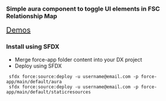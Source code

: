 ### Simple aura component to toggle UI elements in FSC Relationship Map

<a href='https://mohan-chinnappan-n2.github.io/2019/fsc-faq/faq-1.html#FSC%20UI%20Config' style='font-size:20px;' target='_blank'>Demos</a>

### Install using SFDX

- Merge force-app folder content into your DX project
- Deploy  using SFDX
```
 sfdx force:source:deploy -u username@email.com -p force-app/main/default/aura
 sfdx force:source:deploy -u username@email.com -p force-app/main/default/staticresources
 ```